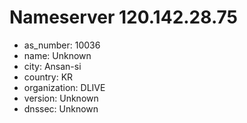 # Nameserver 120.142.28.75

* as_number: 10036
* name: Unknown
* city: Ansan-si
* country: KR
* organization: DLIVE
* version: Unknown
* dnssec: Unknown
